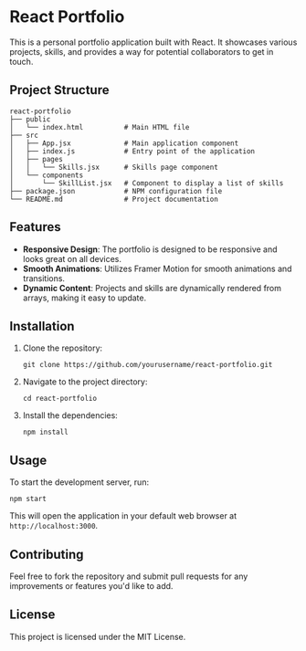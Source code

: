 # React Portfolio

This is a personal portfolio application built with React. It showcases various projects, skills, and provides a way for potential collaborators to get in touch.

## Project Structure

```
react-portfolio
├── public
│   └── index.html          # Main HTML file
├── src
│   ├── App.jsx             # Main application component
│   ├── index.js            # Entry point of the application
│   ├── pages
│   │   └── Skills.jsx      # Skills page component
│   └── components
│       └── SkillList.jsx   # Component to display a list of skills
├── package.json            # NPM configuration file
└── README.md               # Project documentation
```

## Features

- **Responsive Design**: The portfolio is designed to be responsive and looks great on all devices.
- **Smooth Animations**: Utilizes Framer Motion for smooth animations and transitions.
- **Dynamic Content**: Projects and skills are dynamically rendered from arrays, making it easy to update.

## Installation

1. Clone the repository:
   ```
   git clone https://github.com/yourusername/react-portfolio.git
   ```
2. Navigate to the project directory:
   ```
   cd react-portfolio
   ```
3. Install the dependencies:
   ```
   npm install
   ```

## Usage

To start the development server, run:
```
npm start
```
This will open the application in your default web browser at `http://localhost:3000`.

## Contributing

Feel free to fork the repository and submit pull requests for any improvements or features you'd like to add.

## License

This project is licensed under the MIT License.